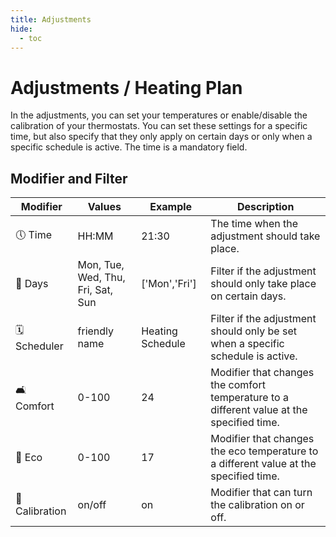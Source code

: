 ```yaml
---
title: Adjustments
hide:
  - toc
---
```

# Adjustments / Heating Plan

In the adjustments, you can set your temperatures or enable/disable the calibration of your thermostats.
You can set these settings for a specific time, but also specify that they only apply on certain days or only when a specific schedule is active. The time is a mandatory field.

## Modifier and Filter

| Modifier        | Values  | Example | Description |
| --------------- | ------- | -------     |------- |
| 🕔 Time         | HH:MM   | 21:30 | The time when the adjustment should take place. |
| 📆 Days         | Mon, Tue, Wed, Thu, Fri, Sat, Sun | ['Mon','Fri'] | Filter if the adjustment should only take place on certain days. |
| 🗓️ Scheduler    | friendly name    | Heating Schedule | Filter if the adjustment should only be set when a specific schedule is active. |
| 🛋️ Comfort      | 0-100    | 24 | Modifier that changes the comfort temperature to a different value at the specified time. |
| 🌱 Eco          | 0-100    | 17 | Modifier that changes the eco temperature to a different value at the specified time. |
| 🧭 Calibration  | on/off    | on | Modifier that can turn the calibration on or off. |